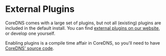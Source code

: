 # External Plugins

CoreDNS comes with a large set of plugins, but not all (existing) plugins are included in the
default install. You can find [external plugins on our website](/explugins), or develop one
yourself.

Enabling plugins is a compile time affair in CoreDNS, so you'll need to have [CoreDNS' source
code](/installation.md#source).
